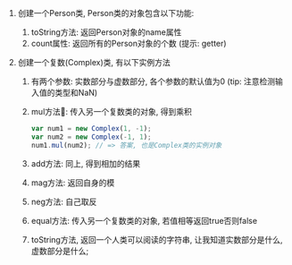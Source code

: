 1. 创建一个Person类, Person类的对象包含以下功能:

   1. toString方法: 返回Person对象的name属性
   2. count属性: 返回所有的Person对象的个数 (提示: getter)
   
2. 创建一个复数(Complex)类, 有以下实例方法
    1. 有两个参数: 实数部分与虚数部分, 各个参数的默认值为0 (tip: 注意检测输入值的类型和NaN)
   2. mul方法: 传入另一个复数类的对象, 得到乘积

      ```javascript
      var num1 = new Complex(1, -1);
      var num2 = new Complex(-1, 1);
      num1.mul(num2); // => 答案, 也是Complex类的实例对象
      ```
   3. add方法: 同上, 得到相加的结果
   4. mag方法: 返回自身的模
   5. neg方法: 自己取反
   6. equal方法: 传入另一个复数类的对象, 若值相等返回true否则false
   7. toString方法, 返回一个人类可以阅读的字符串, 让我知道实数部分是什么, 虚数部分是什么;
